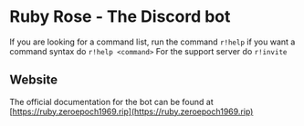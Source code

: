 # Ruby Rose - The Discord bot

If you are looking for a command list, run the command ``r!help`` if you want a command syntax do ``r!help <command>`` For the support server do ``r!invite``

## Website

The official documentation for the bot can be found at [https://ruby.zeroepoch1969.rip](https://ruby.zeroepoch1969.rip)
